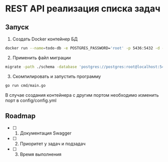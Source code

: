 ﻿# REST API реализация списка задач
 
 ## Запуск
 1) Создать Docker контейнер БД
 ```sh
 docker run --name=todo-db -e POSTGRES_PASSWORD='root' -p 5436:5432 -d --rm postgres
```
 2) Применить файл миграции
 ```sh
 migrate -path ./schema -database 'postgres://postgres:root@localhost:5436/postgres?sslmode=disable' up
 ```
 3) Скомпилировать и запустить программу
 ```sh
 go run cmd/main.go
 ```
 
 В случае создания контейнера с другим портом необходимо изменить порт в config/config.yml
 
 ## Roadmap
 - [ ] 1. Документация Swagger
 - [ ] 2. Приоритет у задач и подзадач
 - [ ] 3. Время выполнения
